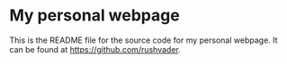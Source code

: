 # My personal webpage

This is the README file for the source code for my personal webpage. It can be found at <https://github.com/rushvader>. 

